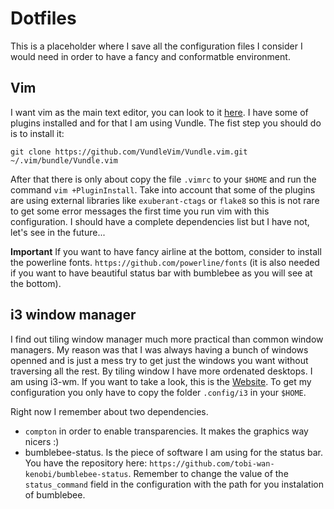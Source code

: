 # Dotfiles

This is a placeholder where I save all the configuration files I consider I would need in order to have a fancy and conformatble environment.

## Vim

I want vim as the main text editor, you can look to it [here](http://www.vim.org). I have some of plugins installed and for that I am using Vundle. The fist step you should do is to install it:
```
git clone https://github.com/VundleVim/Vundle.vim.git ~/.vim/bundle/Vundle.vim
```
After that there is only about copy the file `.vimrc` to your `$HOME` and run the command `vim +PluginInstall`. Take into account that some of the plugins are using external libraries like `exuberant-ctags` or `flake8` so this is not rare to get some error messages the first time you run vim with this configuration. I should have a complete dependencies list but I have not, let's see in the future...

**Important** If you want to have fancy airline at the bottom, consider to install the powerline fonts. `https://github.com/powerline/fonts` (it is also needed if you want to have beautiful status bar with bumblebee as you will see at the bottom).

## i3 window manager

I find out tiling window manager much more practical than common window managers. My reason was that I was always having a bunch of windows openned and is just a mess try to get  just the windows you want without traversing all the rest. By tiling window I have more ordenated desktops. I am using i3-wm. If you want to take a look, this is the [Website](https://i3wm.org/). To get my configuration you only have to copy the folder `.config/i3` in your `$HOME`.

Right now I remember about two dependencies.
- `compton` in order to enable transparencies. It makes the graphics way nicers :)
- bumblebee-status. Is the piece of software I am using for the status bar. You have the repository here: `https://github.com/tobi-wan-kenobi/bumblebee-status`. Remember to change the value of the `status_command` field in the configuration with the path for you instalation of bumblebee.
